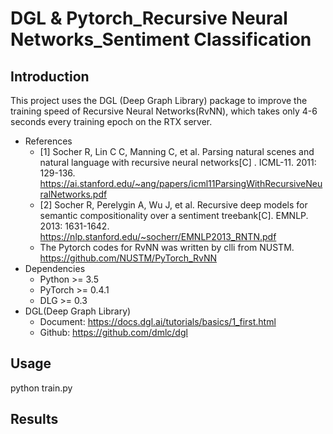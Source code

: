 # DGL & Pytorch_Recursive Neural Networks_Sentiment Classification
## Introduction
This project uses the DGL (Deep Graph Library) package to improve the training speed of Recursive Neural Networks(RvNN), which takes only 4-6 seconds every training epoch on the RTX server.
* References<br>
    * [1] Socher R, Lin C C, Manning C, et al. Parsing natural scenes and natural language with recursive neural networks[C] . ICML-11. 2011: 129-136. https://ai.stanford.edu/~ang/papers/icml11ParsingWithRecursiveNeuralNetworks.pdf
    * [2] Socher R, Perelygin A, Wu J, et al. Recursive deep models for semantic compositionality over a sentiment treebank[C]. EMNLP. 2013: 1631-1642. https://nlp.stanford.edu/~socherr/EMNLP2013_RNTN.pdf 
    * The Pytorch codes for RvNN was written by clli from NUSTM. https://github.com/NUSTM/PyTorch_RvNN  
* Dependencies<br>
    * Python >= 3.5<br>
    * PyTorch >= 0.4.1<br>
    * DLG >= 0.3<br>
* DGL(Deep Graph Library)<br>
    * Document: https://docs.dgl.ai/tutorials/basics/1_first.html
    * Github: https://github.com/dmlc/dgl
## Usage
python train.py

## Results

